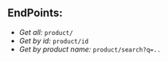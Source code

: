 ## EndPoints:

- *Get all:* `product/`
- *Get by id:* ``product/id``
- *Get by product name:* `product/search?q=..`